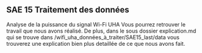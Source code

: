 ## SAE 15 Traitement des données
Analyse de la puissance du signal Wi-Fi UHA
Vous pourrez retrouver le travail que nous avons réalisé. De plus, dans le sous dossier explication.md qui se trouve dans /wifi_uha_données_à_traiter/SAE15_last/data vous trouverez une explication bien plus detaillée de ce que nous avons fait.
